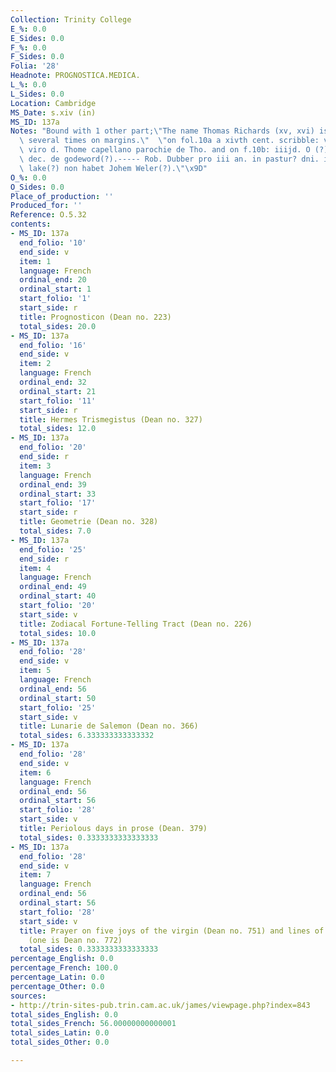 ```yaml
---
Collection: Trinity College
E_%: 0.0
E_Sides: 0.0
F_%: 0.0
F_Sides: 0.0
Folia: '28'
Headnote: PROGNOSTICA.MEDICA.
L_%: 0.0
L_Sides: 0.0
Location: Cambridge
MS_Date: s.xiv (in)
MS_ID: 137a
Notes: "Bound with 1 other part;\"The name Thomas Richards (xv, xvi) is scribbled\
  \ several times on margins.\"  \"on fol.10a a xivth cent. scribble: ven. et discrete\
  \ viro d. Thome capellano parochie de Tho. and on f.10b: iiijd. O (?) Johannes lake\
  \ dec. de godeword(?).----- Rob. Dubber pro iii an. in pastur? dni. iijd. -- R..\
  \ lake(?) non habet Johem Weler(?).\"\x9D"
O_%: 0.0
O_Sides: 0.0
Place_of_production: ''
Produced_for: ''
Reference: O.5.32
contents:
- MS_ID: 137a
  end_folio: '10'
  end_side: v
  item: 1
  language: French
  ordinal_end: 20
  ordinal_start: 1
  start_folio: '1'
  start_side: r
  title: Prognosticon (Dean no. 223)
  total_sides: 20.0
- MS_ID: 137a
  end_folio: '16'
  end_side: v
  item: 2
  language: French
  ordinal_end: 32
  ordinal_start: 21
  start_folio: '11'
  start_side: r
  title: Hermes Trismegistus (Dean no. 327)
  total_sides: 12.0
- MS_ID: 137a
  end_folio: '20'
  end_side: r
  item: 3
  language: French
  ordinal_end: 39
  ordinal_start: 33
  start_folio: '17'
  start_side: r
  title: Geometrie (Dean no. 328)
  total_sides: 7.0
- MS_ID: 137a
  end_folio: '25'
  end_side: r
  item: 4
  language: French
  ordinal_end: 49
  ordinal_start: 40
  start_folio: '20'
  start_side: v
  title: Zodiacal Fortune-Telling Tract (Dean no. 226)
  total_sides: 10.0
- MS_ID: 137a
  end_folio: '28'
  end_side: v
  item: 5
  language: French
  ordinal_end: 56
  ordinal_start: 50
  start_folio: '25'
  start_side: v
  title: Lunarie de Salemon (Dean no. 366)
  total_sides: 6.333333333333332
- MS_ID: 137a
  end_folio: '28'
  end_side: v
  item: 6
  language: French
  ordinal_end: 56
  ordinal_start: 56
  start_folio: '28'
  start_side: v
  title: Periolous days in prose (Dean. 379)
  total_sides: 0.3333333333333333
- MS_ID: 137a
  end_folio: '28'
  end_side: v
  item: 7
  language: French
  ordinal_end: 56
  ordinal_start: 56
  start_folio: '28'
  start_side: v
  title: Prayer on five joys of the virgin (Dean no. 751) and lines of two other prayers
    (one is Dean no. 772)
  total_sides: 0.3333333333333333
percentage_English: 0.0
percentage_French: 100.0
percentage_Latin: 0.0
percentage_Other: 0.0
sources:
- http://trin-sites-pub.trin.cam.ac.uk/james/viewpage.php?index=843
total_sides_English: 0.0
total_sides_French: 56.00000000000001
total_sides_Latin: 0.0
total_sides_Other: 0.0

---
```

